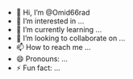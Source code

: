 - 👋 Hi, I’m @Omid66rad
- 👀 I’m interested in ...
- 🌱 I’m currently learning ...
- 💞️ I’m looking to collaborate on ...
- 📫 How to reach me ...
- 😄 Pronouns: ...
- ⚡ Fun fact: ...

<!---
Omid66rad/Omid66rad is a ✨ special ✨ repository because its `README.md` (this file) appears on your GitHub profile.
You can click the Preview link to take a look at your changes.
--->
